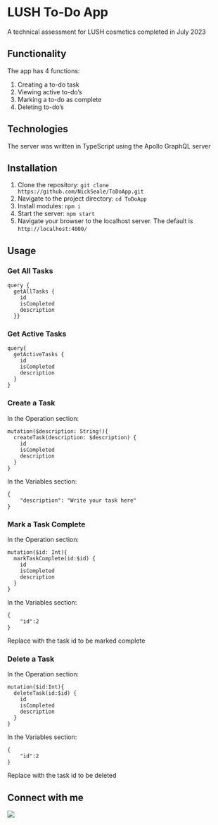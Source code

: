# LUSH To-Do App
A technical assessment for LUSH cosmetics completed in July 2023

## Functionality
The app has 4 functions:
1. Creating a to-do task
2. Viewing active to-do’s
3. Marking a to-do as complete
4. Deleting to-do’s

## Technologies
The server was written in TypeScript using the Apollo GraphQL server

## Installation
1. Clone the repository: `git clone https://github.com/NickSeale/ToDoApp.git`
2. Navigate to the project directory: `cd ToDoApp`
3. Install modules: `npm i`
4. Start the server: `npm start`
5. Navigate your browser to the localhost server. The default is `http://localhost:4000/`

## Usage
### Get All Tasks
```
query {
  getAllTasks {
    id
    isCompleted
    description    
  }}
  ```

### Get Active Tasks
```
query{
  getActiveTasks {
    id
    isCompleted
    description
  }
}
```

### Create a Task
In the Operation section:
```
mutation($description: String!){
  createTask(description: $description) {
    id
    isCompleted
    description
  }
}
```

In the Variables section:
```
{
    "description": "Write your task here"
}
```

### Mark a Task Complete
In the Operation section:
```
mutation($id: Int){
  markTaskComplete(id:$id) {
    id
    isCompleted
    description
  }
}
```

In the Variables section:
```
{
    "id":2
}
```

Replace with the task id to be marked complete

### Delete a Task
In the Operation section:
```
mutation($id:Int){
  deleteTask(id:$id) {
    id
    isCompleted
    description
  }
}
```

In the Variables section:
```
{
    "id":2
}
```

Replace with the task id to be deleted

## Connect with me

 <a href="https://www.linkedin.com/in/nseale/">
    <img src="https://img.shields.io/badge/linkedin-%230077B5.svg?&style=for-the-badge&logo=linkedin&logoColor=white" />
 </a>